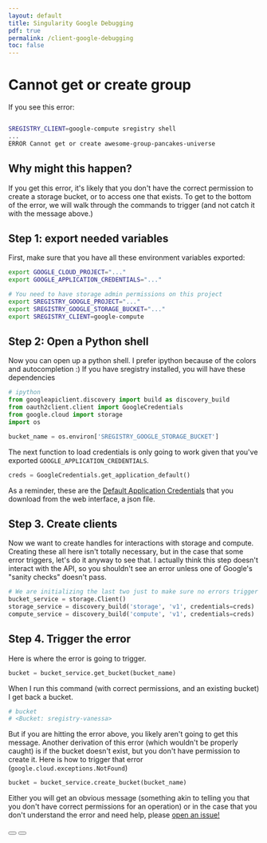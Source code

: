 ```yaml
---
layout: default
title: Singularity Google Debugging
pdf: true
permalink: /client-google-debugging
toc: false
---
```


# Cannot get or create group
If you see this error:

```bash

SREGISTRY_CLIENT=google-compute sregistry shell
...
ERROR Cannot get or create awesome-group-pancakes-universe

```

## Why might this happen?
If you get this error, it's likely that you don't have the correct permission
to create a storage bucket, or to access one that exists. To get to the bottom
of the error, we will walk through the commands to trigger (and not catch 
it with the message above.) 

## Step 1: export needed variables
First, make sure that you have all these environment
variables exported:


```bash
export GOOGLE_CLOUD_PROJECT="..."
export GOOGLE_APPLICATION_CREDENTIALS="..."

# You need to have storage admin permissions on this project
export SREGISTRY_GOOGLE_PROJECT="..."
export SREGISTRY_GOOGLE_STORAGE_BUCKET="..."
export SREGISTRY_CLIENT=google-compute
```

## Step 2: Open a Python shell
Now you can open up a python shell. I prefer ipython because of the colors
and autocompletion :) If you have sregistry installed, you will have these dependencies

```python
# ipython
from googleapiclient.discovery import build as discovery_build
from oauth2client.client import GoogleCredentials
from google.cloud import storage
import os

bucket_name = os.environ['SREGISTRY_GOOGLE_STORAGE_BUCKET']
```

The next function to load credentials is only going to work given that you've
exported `GOOGLE_APPLICATION_CREDENTIALS`.

```python
creds = GoogleCredentials.get_application_default()
```

As a reminder, these are the 
<a href="https://cloud.google.com/video-intelligence/docs/common/auth#authenticating_with_application_default_credentials" target="_blank">Default Application Credentials</a> that you download from the web interface, a json file.

## Step 3. Create clients
Now we want to create handles for interactions with storage and compute. Creating
these all here isn't totally necessary, but in the case that some error triggers,
let's do it anyway to see that. I actually think this step doesn't interact with
the API, so you shouldn't see an error unless one of Google's "sanity checks" doesn't 
pass.

```python
# We are initializing the last two just to make sure no errors trigger
bucket_service = storage.Client()
storage_service = discovery_build('storage', 'v1', credentials=creds)
compute_service = discovery_build('compute', 'v1', credentials=creds) 
```

## Step 4. Trigger the error
Here is where the error is going to trigger.

```python
bucket = bucket_service.get_bucket(bucket_name)
```

When I run this command (with correct permissions, and an existing bucket) 
I get back a bucket.

```python
# bucket
# <Bucket: sregistry-vanessa>
```

But if you are hitting the error above, you likely aren't going to get this message.
Another derivation of this error (which wouldn't be properly caught) is if the bucket doesn't
exist, but you don't have permission to create it. Here is how to trigger that error 
(`google.cloud.exceptions.NotFound`)

```python
bucket = bucket_service.create_bucket(bucket_name)
```

Either you will get an obvious message
(something akin to telling you that you don't have correct permissions for an operation)
or in the case that you don't understand the error and need help, please <a href="https://www.github.com/singularityhub/sregistry-cli/issues" target="_blank">open an issue!</a>

<div>
    <a href="/sregistry-cli/client-google-compute"><button class="previous-button btn btn-primary"><i class="fa fa-chevron-left"></i> </button></a>
    <a href="/sregistry-cli/client-google-storage"><button class="next-button btn btn-primary"><i class="fa fa-chevron-right"></i> </button></a>
</div><br>
